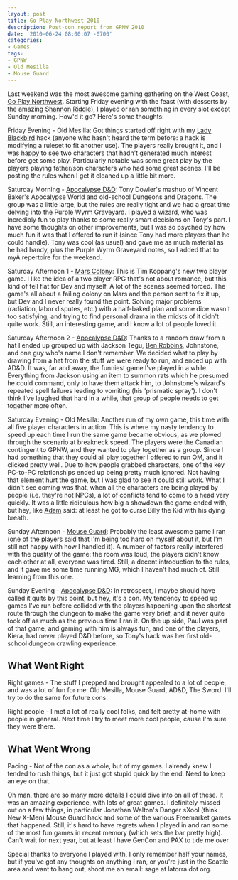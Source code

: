 ```yaml
---
layout: post
title: Go Play Northwest 2010
description: Post-con report from GPNW 2010
date: '2010-06-24 08:00:07 -0700'
categories:
- Games
tags:
- GPNW
- Old Mesilla
- Mouse Guard
---
```

Last weekend was the most awesome gaming gathering on the West Coast, <a href="http://www.goplaynw.org/" target="_blank">Go Play Northwest</a>. Starting Friday evening with the feast (with desserts by the amazing <a href="http://www.doublethesugarblog.com/" target="_blank">Shannon Riddle</a>), I played or ran something in every slot except Sunday morning. How'd it go? Here's some thoughts:

Friday Evening - Old Mesilla: Got things started off right with my <a href="http://www.onesevendesign.com/ladyblackbird/" target="_blank">Lady Blackbird</a> hack (anyone who hasn't heard the term before: a hack is modifying a ruleset to fit another use). The players really brought it, and I was happy to see two characters that hadn't generated much interest before get some play. Particularly notable was some great play by the players playing father/son characters who had some great scenes. I'll be posting the rules when I get it cleaned up a little bit more.

Saturday Morning - <a href="http://story-games.com/praxis/comments.php?DiscussionID=152&page=1#Item_0" target="_blank">Apocalypse D&D</a>: Tony Dowler's mashup of Vincent Baker's Apocalypse World and old-school Dungeons and Dragons. The group was a little large, but the rules are really tight and we had a great time delving into the Purple Wyrm Graveyard. I played a wizard, who was incredibly fun to play thanks to some really smart decisions on Tony's part. I have some thoughts on other improvements, but I was so psyched by how much fun it was that I offered to run it (since Tony had more players than he could handle). Tony was cool (as usual) and gave me as much material as he had handy, plus the Purple Wyrm Graveyard notes, so I added that to my&Acirc;&nbsp;repertoire for the weekend.

Saturday Afternoon 1 - <a href="http://tckroleplaying.com/" target="_blank">Mars Colony</a>: This is Tim Koppang's new two player game. I like the idea of a two player RPG that's not about romance, but this kind of fell flat for Dev and myself. A lot of the scenes seemed forced. The game's all about a failing colony on Mars and the person sent to fix it up, but Dev and I never really found the point. Solving major problems (radiation, labor disputes, etc.) with a half-baked plan and some dice wasn't too satisfying, and trying to find personal drama in the midsts of it didn't quite work. Still, an interesting game, and I know a lot of people loved it.

Saturday Afternoon 2 - <a href="http://story-games.com/praxis/comments.php?DiscussionID=152&page=1#Item_0" target="_blank">Apocalypse D&D</a>: Thanks to a random draw from a hat I ended up grouped up with Jackson Tegu, <a href="http://arsludi.lamemage.com/" target="_blank">Ben Robbins</a>, Johnstone, and one guy who's name I don't remember. We decided what to play by drawing from a hat from the stuff we were ready to run, and ended up with AD&D. It was, far and away, the funniest game I've played in a while. Everything from Jackson using an item to summon rats which he presumed he could command, only to have them attack him, to Johnstone's wizard's repeated spell failures leading to vomiting (his 'prismatic spray'). I don't think I've laughed that hard in a while, that group of people needs to get together more often.

Saturday Evening - Old Mesilla: Another run of my own game, this time with all five player characters in action. This is where my nasty tendency to speed up each time I run the same game became obvious, as we plowed through the scenario at breakneck speed. The players were the Canadian contingent to GPNW, and they wanted to play together as a group. Since I had something that they could all play together I offered to run OM, and it clicked pretty well. Due to how people grabbed characters, one of the key PC-to-PC relationships ended up being pretty much ignored. Not having that element hurt the game, but I was glad to see it could still work. What I didn't see coming was that, when all the characters are being played by people (i.e. they're not NPCs), a lot of conflicts tend to come to a head very quickly. It was a little ridiculous how big a showdown the game ended with, but hey, like <a href="http://twitter.com/skinnyghost" target="_blank">Adam</a> said: at least he got to curse Billy the Kid with his dying breath.

Sunday Afternoon - <a href="http://www.archaia.com/blog/titles/mouse-guard-rpg" target="_blank">Mouse Guard</a>: Probably the least awesome game I ran (one of the players said that I'm being too hard on myself about it, but I'm still not happy with how I handled it). A number of factors really interfered with the quality of the game: the room was loud, the players didn't know each other at all, everyone was tired. Still, a decent introduction to the rules, and it gave me some time running MG, which I haven't had much of. Still learning from this one.

Sunday Evening - <a href="http://story-games.com/praxis/comments.php?DiscussionID=152&page=1#Item_0" target="_blank">Apocalypse D&D</a>: In retrospect, I maybe should have called it quits by this point, but hey, it's a con. My tendency to speed up games I've run before collided with the players happening upon the shortest route through the dungeon to make the game very brief, and it never quite took off as much as the previous time I ran it. On the up side, Paul was part of that game, and gaming with him is always fun, and one of the players, Kiera, had never played D&D before, so Tony's hack was her first old-school dungeon crawling experience.

## What Went Right
Right games - The stuff I prepped and brought appealed to a lot of people, and was a lot of fun for me: Old Mesilla, Mouse Guard, AD&D, The Sword. I'll try to do the same for future cons.

Right people - I met a lot of really cool folks, and felt pretty at-home with people in general. Next time I try to meet more cool people, cause I'm sure they were there.

## What Went Wrong
Pacing - Not of the con as a whole, but of my games. I already knew I tended to rush things, but it just got stupid quick by the end. Need to keep an eye on that.

Oh man, there are so many more details I could dive into on all of these. It was an amazing experience, with lots of great games. I definitely missed out on a few things, in particular Jonathan Walton's Danger sXool (think New X-Men) Mouse Guard hack and some of the various Freemarket games that happened. Still, it's hard to have regrets when I played in and ran some of the most fun games in recent memory (which sets the bar pretty high). Can't wait for next year, but at least I have GenCon and PAX to tide me over.

Special thanks to everyone I played with, I only remember half your names, but if you've got any thoughts on anything I ran, or you're just in the Seattle area and want to hang out, shoot me an email: sage at latorra dot org.
